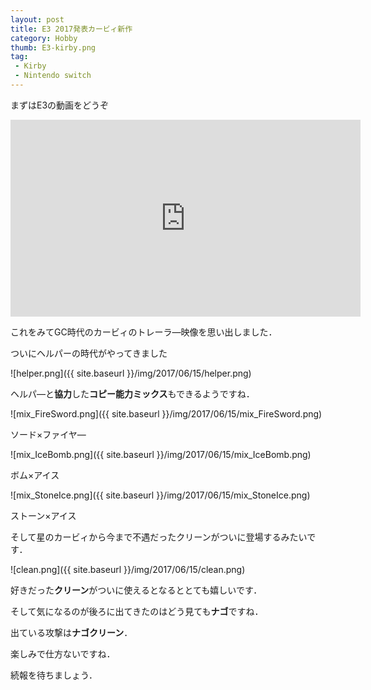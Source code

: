 ```yaml
---
layout: post
title: E3 2017発表カービィ新作
category: Hobby
thumb: E3-kirby.png
tag:
 - Kirby
 - Nintendo switch
---
```


まずはE3の動画をどうぞ

<iframe width="560" height="315" src="https://www.youtube-nocookie.com/embed/xMkJQvNBofE" frameborder="0" allowfullscreen></iframe>

これをみてGC時代のカービィのトレーラ―映像を思い出しました．

ついにヘルパーの時代がやってきました

![helper.png]({{ site.baseurl }}/img/2017/06/15/helper.png)

ヘルパ―と**協力**した**コピー能力ミックス**もできるようですね．

![mix_FireSword.png]({{ site.baseurl }}/img/2017/06/15/mix_FireSword.png)

ソード×ファイヤ―

![mix_IceBomb.png]({{ site.baseurl }}/img/2017/06/15/mix_IceBomb.png)

ボム×アイス

![mix_StoneIce.png]({{ site.baseurl }}/img/2017/06/15/mix_StoneIce.png)

ストーン×アイス

そして星のカービィから今まで不遇だったクリーンがついに登場するみたいです．

![clean.png]({{ site.baseurl }}/img/2017/06/15/clean.png)

好きだった**クリーン**がついに使えるとなるととても嬉しいです．

そして気になるのが後ろに出てきたのはどう見ても**ナゴ**ですね．

出ている攻撃は**ナゴクリーン**．

楽しみで仕方ないですね．

続報を待ちましょう．
